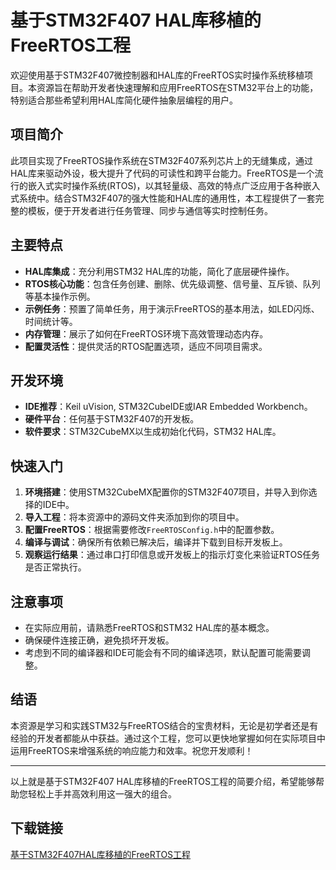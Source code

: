 # 基于STM32F407 HAL库移植的FreeRTOS工程

欢迎使用基于STM32F407微控制器和HAL库的FreeRTOS实时操作系统移植项目。本资源旨在帮助开发者快速理解和应用FreeRTOS在STM32平台上的功能，特别适合那些希望利用HAL库简化硬件抽象层编程的用户。

## 项目简介

此项目实现了FreeRTOS操作系统在STM32F407系列芯片上的无缝集成，通过HAL库来驱动外设，极大提升了代码的可读性和跨平台能力。FreeRTOS是一个流行的嵌入式实时操作系统(RTOS)，以其轻量级、高效的特点广泛应用于各种嵌入式系统中。结合STM32F407的强大性能和HAL库的通用性，本工程提供了一套完整的模板，便于开发者进行任务管理、同步与通信等实时控制任务。

## 主要特点

- **HAL库集成**：充分利用STM32 HAL库的功能，简化了底层硬件操作。
- **RTOS核心功能**：包含任务创建、删除、优先级调整、信号量、互斥锁、队列等基本操作示例。
- **示例任务**：预置了简单任务，用于演示FreeRTOS的基本用法，如LED闪烁、时间统计等。
- **内存管理**：展示了如何在FreeRTOS环境下高效管理动态内存。
- **配置灵活性**：提供灵活的RTOS配置选项，适应不同项目需求。

## 开发环境

- **IDE推荐**：Keil uVision, STM32CubeIDE或IAR Embedded Workbench。
- **硬件平台**：任何基于STM32F407的开发板。
- **软件要求**：STM32CubeMX以生成初始化代码，STM32 HAL库。

## 快速入门

1. **环境搭建**：使用STM32CubeMX配置你的STM32F407项目，并导入到你选择的IDE中。
2. **导入工程**：将本资源中的源码文件夹添加到你的项目中。
3. **配置FreeRTOS**：根据需要修改`FreeRTOSConfig.h`中的配置参数。
4. **编译与调试**：确保所有依赖已解决后，编译并下载到目标开发板上。
5. **观察运行结果**：通过串口打印信息或开发板上的指示灯变化来验证RTOS任务是否正常执行。

## 注意事项

- 在实际应用前，请熟悉FreeRTOS和STM32 HAL库的基本概念。
- 确保硬件连接正确，避免损坏开发板。
- 考虑到不同的编译器和IDE可能会有不同的编译选项，默认配置可能需要调整。

## 结语

本资源是学习和实践STM32与FreeRTOS结合的宝贵材料，无论是初学者还是有经验的开发者都能从中获益。通过这个工程，您可以更快地掌握如何在实际项目中运用FreeRTOS来增强系统的响应能力和效率。祝您开发顺利！

---

以上就是基于STM32F407 HAL库移植的FreeRTOS工程的简要介绍，希望能够帮助您轻松上手并高效利用这一强大的组合。

## 下载链接

[基于STM32F407HAL库移植的FreeRTOS工程](https://pan.quark.cn/s/93d46eae2403)